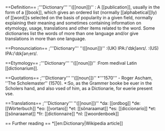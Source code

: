 ==Definition==
;'''Dictionary''' ''([[noun]])''
: A [[publication]], usually in the form of a [[book]], which gives an ordered list (normally [[alphabetical]]ly) of [[word]]s selected on the basis of popularity in a given field, normally explaining their meaning and sometimes containing information on etymology, usage, translations and other items related to the word. Some dictionaries list the words of more than one language and/or give translations in more than one language.


==Pronounciation==
;'''Dictionary''' ''([[noun]])''
:(UK) IPA:/ˈdɪkʃənrɪ/. 
:(US) IPA:/ˈdɪkʃənˌerɪ/. 

==Etymology==
;'''Dictionary''' ''([[noun]])''
:From medival Latin [[dictionarium]].

==Quotations==
;'''Dictionary''' ''([[noun]])'' 
*'''1570''' - Roger Ascham, ''The Scholemaster'' (1570).
*:So, as the Grammer booke be euer in the Scholers hand, and also vsed of him, as a Dictionarie, for euerie present vse.



==Translations==
;'''Dictionary''' ''([[noun]])''
*da: [[ordbog]]
*de: [[Wörterbuch]]
*eo: [[vortaro]]
*et: [[sõnaraamat]]
*es: [[diccionario]]
*et: [[sõnaraamat]]
*fr: [[dictionnaire]]
*nl: [[woordenboek]]

== Further reading ==
*[[en:Dictionary|Wikipedia article]]